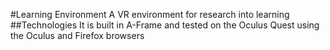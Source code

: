 #Learning Environment
A VR environment for research into learning
##Technologies
It is built in A-Frame and tested on the Oculus Quest using the Oculus and Firefox browsers